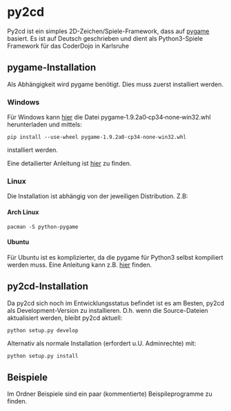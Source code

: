 # py2cd
Py2cd ist ein simples 2D-Zeichen/Spiele-Framework, dass auf [pygame](http://pygame.org) basiert.
Es ist auf Deutsch geschrieben und dient als Python3-Spiele Framework für das CoderDojo in Karlsruhe

## pygame-Installation
Als Abhängigkeit wird pygame benötigt. Dies muss zuerst installiert werden.

### Windows
Für Windows kann [hier](http://www.lfd.uci.edu/~gohlke/pythonlibs/#pygame) die Datei pygame‑1.9.2a0‑cp34‑none‑win32.whl
herunterladen und mittels:    
```
pip install --use-wheel pygame‑1.9.2a0‑cp34‑none‑win32.whl
```
installiert werden.   

Eine detailierter Anleitung ist [hier](https://github.com/coderdojoka/Materialien/raw/master/Installation/installation_pygame.pdf) zu finden.

### Linux

Die Installation ist abhängig von der jeweiligen Distribution. Z.B:

#### Arch Linux
```
pacman -S python-pygame
```

#### Ubuntu
Für Ubuntu ist es komplizierter, da die pygame für Python3 selbst kompiliert werden muss. Eine Anleitung kann z.B. [hier](http://askubuntu.com/questions/401342/how-to-download-pygame-in-python3-3) finden.


## py2cd-Installation
Da py2cd sich noch im Entwicklungsstatus befindet ist es am Besten, py2cd als Development-Version zu installieren. D.h. wenn die Source-Dateien aktualisiert werden, bleibt py2cd aktuell:    
```
python setup.py develop
```
Alternativ als normale Installation (erfordert u.U. Adminrechte) mit:
```python
python setup.py install
```

## Beispiele
Im Ordner Beispiele sind ein paar (kommentierte) Beispileprogramme zu finden.